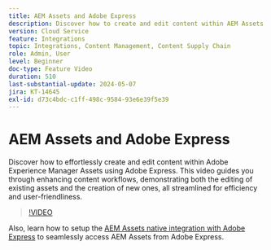 ```yaml
---
title: AEM Assets and Adobe Express
description: Discover how to create and edit content within AEM Assets using Adobe Express.
version: Cloud Service
feature: Integrations
topic: Integrations, Content Management, Content Supply Chain
role: Admin, User
level: Beginner
doc-type: Feature Video
duration: 510
last-substantial-update: 2024-05-07
jira: KT-14645
exl-id: d73c4bdc-c1ff-498c-9584-93e6e39f5e39
---
```

# AEM Assets and Adobe Express

Discover how to effortlessly create and edit content within Adobe Experience Manager Assets using Adobe Express. This video guides you through enhancing content workflows, demonstrating both the editing of existing assets and the creation of new ones, all streamlined for efficiency and user-friendliness.

>[!VIDEO](https://video.tv.adobe.com/v/3425972/?learn=on)

Also, learn how to setup the [AEM Assets native integration with Adobe Express](https://experienceleague.adobe.com/en/docs/experience-manager-cloud-service/content/assets/integration-adobe-express/native-integration-adobe-express) to seamlessly access AEM Assets from Adobe Express.

